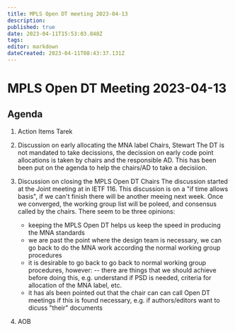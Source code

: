 ```yaml
---
title: MPLS Open DT meeting 2023-04-13
description: 
published: true
date: 2023-04-11T15:53:03.848Z
tags: 
editor: markdown
dateCreated: 2023-04-11T08:43:37.131Z
---
```


# MPLS Open DT Meeting 2023-04-13

## Agenda
1. Action Items
    Tarek
    
1. Discussion on early allocating the MNA label
    Chairs, Stewart
    The DT is not mandated to take decissions, the decission on early code point allocations is taken by chairs and the responsible AD.
    This has been been put on the agenda to help the chairs/AD to take a decisiion.
    
    
1. Discussion on closing the MPLS Open DT
    Chairs
    The discussion started at the Joint meeting at in IETF 116.
    This discussion is on a "if time allows basis", if we can't finish there will be another meeing next week.
    Once we converged, the working group list will be poleed, and consensus called by the chairs.
    There seem to be three opinions:
    - keeping the MPLS Open DT helps us keep the speed in producing the MNA standards
    - we are past the point where the design team is necessary, we can go back to do the MNA work according the normal working group procedures
    - it is desirable to go back to go back to normal working group procedures, however:
    -- there are things that we should achieve before doing this, e.g. understand if PSD is needed, criteria for allocation of the MNA label, etc.
    - it has als been pointed out that the chair can can call Open DT meetings if this is found necessary, e.g. if authors/editors want to dicuss "their" documents
    
1. AOB